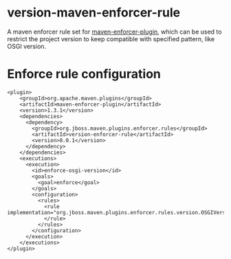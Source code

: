 version-maven-enforcer-rule
===========================

A maven enforcer rule set for [maven-enforcer-plugin](http://maven.apache.org/enforcer/maven-enforcer-plugin/), which can be used to restrict the project version to keep compatible with specified pattern, like OSGI version.

Enforce rule configuration
===
    <plugin>
        <groupId>org.apache.maven.plugins</groupId>
        <artifactId>maven-enforcer-plugin</artifactId>
        <version>1.3.1</version>
        <dependencies>
          <dependency>
            <groupId>org.jboss.maven.plugins.enforcer.rules</groupId>
            <artifactId>version-enforcer-rule</artifactId>
            <version>0.0.1</version>
          </dependency>
        </dependencies>
        <executions>
          <execution>
            <id>enforce-osgi-version</id>
            <goals>
              <goal>enforce</goal>
            </goals>
            <configuration>
              <rules>
                <rule implementation="org.jboss.maven.plugins.enforcer.rules.version.OSGIVersionRule">
                </rule>
              </rules>
            </configuration>
          </execution>
        </executions>
    </plugin>
